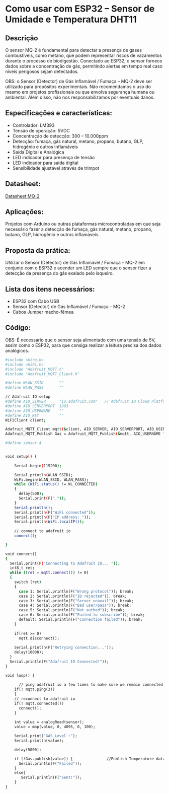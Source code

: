 
# Como usar com ESP32 – Sensor de Umidade e Temperatura DHT11

## Descrição

O sensor MQ-2 é fundamental para detectar a presença de gases combustíveis, como metano, que podem representar riscos de vazamentos durante o processo de biodigestão. Conectado ao ESP32, o sensor fornece dados sobre a concentração de gás, permitindo alertas em tempo real caso níveis perigosos sejam detectados.

OBS: o Sensor (Detector) de Gás Inflamável / Fumaça – MQ-2 deve ser utilizado para propósitos experimentais. Não recomendamos o uso do mesmo em projetos profissionais ou que envolva segurança humana ou ambiental. Além disso, não nos responsabilizamos por eventuais danos.

## Especificações e características:

 - Controlador: LM393
 - Tensão de operação: 5VDC
 - Concentração de detecção: 300 – 10.000ppm
 - Detecção: fumaça, gás natural, metano, propano, butano, GLP, hidrogênio e outros inflamáveis
 - Saída Digital e Analógica
 - LED indicador para  presença de tensão
 - LED indicador para saída digital
 - Sensibilidade ajustável através de trimpot

## Datasheet:

[Datasheet MQ-2](https://github.com/JulioAmaral007/Biodigestor/blob/main/Sensores/Sensor-MQ2/Datasheet%20MQ2.pdf)

## Aplicações:

Projetos com Arduino ou outras plataformas microcontroladas em que seja necessário fazer a detecção de fumaça, gás natural, metano, propano, butano, GLP, hidrogênio e outros inflamáveis.

## Proposta da prática:

Utilizar o Sensor (Detector) de Gás Inflamável / Fumaça – MQ-2 em conjunto com o ESP32 e acender um LED sempre que o sensor fizer a detecção da presença do gás exalado pelo isqueiro.

## Lista dos itens necessários:

 - ESP32 com Cabo USB
 - Sensor (Detector) de Gás Inflamável / Fumaça – MQ-2
 - Cabos Jumper macho-fêmea

## Código:

OBS: É necessário que o sensor seja alimentado com uma tensão de 5V, assim como o ESP32, para que consiga realizar a leitura precisa dos dados analógicos.

```bash
#include <Wire.h>
#include <WiFi.h>
#include "Adafruit_MQTT.h"
#include "Adafruit_MQTT_Client.h"

#define WLAN_SSID       ""
#define WLAN_PASS       ""

// Adafruit IO setup
#define AIO_SERVER      "io.adafruit.com"   // Adafruit IO Cloud Platform server for IoT
#define AIO_SERVERPORT  1883
#define AIO_USERNAME    ""
#define AIO_KEY         ""
WiFiClient client;

Adafruit_MQTT_Client mqtt(&client, AIO_SERVER, AIO_SERVERPORT, AIO_USERNAME, AIO_KEY);
Adafruit_MQTT_Publish Gas = Adafruit_MQTT_Publish(&mqtt, AIO_USERNAME "/feeds/gas1");

#define sensor 4


void setup() {
    
    Serial.begin(115200);

    Serial.println(WLAN_SSID);
    WiFi.begin(WLAN_SSID, WLAN_PASS);
    while (WiFi.status() != WL_CONNECTED)
    {
      delay(500);
      Serial.print(F("."));
    }
    Serial.println();
    Serial.println(F("WiFi connected"));
    Serial.println(F("IP address: "));
    Serial.println(WiFi.localIP());
 
    // connect to adafruit io
    connect();

}

void connect()
{
  Serial.print(F("Connecting to Adafruit IO... "));
  int8_t ret;
  while ((ret = mqtt.connect()) != 0)
  {
    switch (ret)
    {
      case 1: Serial.println(F("Wrong protocol")); break;
      case 2: Serial.println(F("ID rejected")); break;
      case 3: Serial.println(F("Server unavail")); break;
      case 4: Serial.println(F("Bad user/pass")); break;
      case 5: Serial.println(F("Not authed")); break;
      case 6: Serial.println(F("Failed to subscribe")); break;
      default: Serial.println(F("Connection failed")); break;
    }
 
    if(ret >= 0)
      mqtt.disconnect();
 
    Serial.println(F("Retrying connection..."));
    delay(10000);
  }
  Serial.println(F("Adafruit IO Connected!"));
}

void loop() {
    
      // ping adafruit io a few times to make sure we remain connected
    if(! mqtt.ping(3))
    {
    // reconnect to adafruit io
    if(! mqtt.connected())
      connect();
    }
    
    int value = analogRead(sensor);
    value = map(value, 0, 4095, 0, 100);

    Serial.print("GAS Level :");
    Serial.println(value);

    delay(5000);

    if (!Gas.publish(value)) {               //Publish Temperature data to Adafruit
      Serial.println(F("Failed"));
    }
    else{
       Serial.println(F("Sent!"));
    } 
}
```